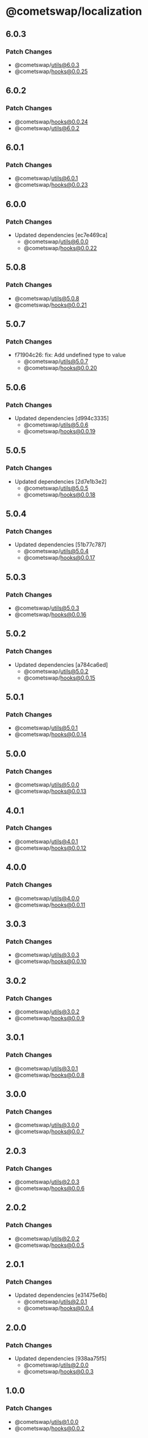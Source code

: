 # @cometswap/localization

## 6.0.3

### Patch Changes

- @cometswap/utils@6.0.3
- @cometswap/hooks@0.0.25

## 6.0.2

### Patch Changes

- @cometswap/hooks@0.0.24
- @cometswap/utils@6.0.2

## 6.0.1

### Patch Changes

- @cometswap/utils@6.0.1
- @cometswap/hooks@0.0.23

## 6.0.0

### Patch Changes

- Updated dependencies [ec7e469ca]
  - @cometswap/utils@6.0.0
  - @cometswap/hooks@0.0.22

## 5.0.8

### Patch Changes

- @cometswap/utils@5.0.8
- @cometswap/hooks@0.0.21

## 5.0.7

### Patch Changes

- f71904c26: fix: Add undefined type to value
  - @cometswap/utils@5.0.7
  - @cometswap/hooks@0.0.20

## 5.0.6

### Patch Changes

- Updated dependencies [d994c3335]
  - @cometswap/utils@5.0.6
  - @cometswap/hooks@0.0.19

## 5.0.5

### Patch Changes

- Updated dependencies [2d7e1b3e2]
  - @cometswap/utils@5.0.5
  - @cometswap/hooks@0.0.18

## 5.0.4

### Patch Changes

- Updated dependencies [51b77c787]
  - @cometswap/utils@5.0.4
  - @cometswap/hooks@0.0.17

## 5.0.3

### Patch Changes

- @cometswap/utils@5.0.3
- @cometswap/hooks@0.0.16

## 5.0.2

### Patch Changes

- Updated dependencies [a784ca6ed]
  - @cometswap/utils@5.0.2
  - @cometswap/hooks@0.0.15

## 5.0.1

### Patch Changes

- @cometswap/utils@5.0.1
- @cometswap/hooks@0.0.14

## 5.0.0

### Patch Changes

- @cometswap/utils@5.0.0
- @cometswap/hooks@0.0.13

## 4.0.1

### Patch Changes

- @cometswap/utils@4.0.1
- @cometswap/hooks@0.0.12

## 4.0.0

### Patch Changes

- @cometswap/utils@4.0.0
- @cometswap/hooks@0.0.11

## 3.0.3

### Patch Changes

- @cometswap/utils@3.0.3
- @cometswap/hooks@0.0.10

## 3.0.2

### Patch Changes

- @cometswap/utils@3.0.2
- @cometswap/hooks@0.0.9

## 3.0.1

### Patch Changes

- @cometswap/utils@3.0.1
- @cometswap/hooks@0.0.8

## 3.0.0

### Patch Changes

- @cometswap/utils@3.0.0
- @cometswap/hooks@0.0.7

## 2.0.3

### Patch Changes

- @cometswap/utils@2.0.3
- @cometswap/hooks@0.0.6

## 2.0.2

### Patch Changes

- @cometswap/utils@2.0.2
- @cometswap/hooks@0.0.5

## 2.0.1

### Patch Changes

- Updated dependencies [e31475e6b]
  - @cometswap/utils@2.0.1
  - @cometswap/hooks@0.0.4

## 2.0.0

### Patch Changes

- Updated dependencies [938aa75f5]
  - @cometswap/utils@2.0.0
  - @cometswap/hooks@0.0.3

## 1.0.0

### Patch Changes

- @cometswap/utils@1.0.0
- @cometswap/hooks@0.0.2
